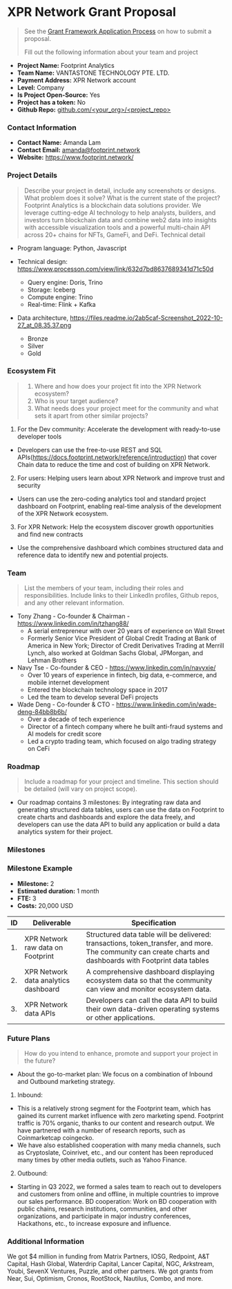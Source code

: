 # XPR Network Grant Proposal

> See the [Grant Framework Application Process](https://github.com/XPRNetwork/grant-framework#application-process) on how to submit a proposal.
>
> Fill out the following information about your team and project

- **Project Name:** Footprint Analytics
- **Team Name:** VANTASTONE TECHNOLOGY PTE. LTD.
- **Payment Address:** XPR Network account
- **Level:** Company
- **Is Project Open-Source:** Yes
- **Project has a token:** No
- **Github Repo:** [github.com/<your_org>/<project_repo>](https://github.com/footprintanalytics)

### Contact Information

- **Contact Name:** Amanda Lam
- **Contact Email:** amanda@footprint.network
- **Website:** https://www.footprint.network/ 

### Project Details

> Describe your project in detail, include any screenshots or designs. What problem does it solve? What is the current state of the project?
> Footprint Analytics is a blockchain data solutions provider. We leverage cutting-edge AI technology to help analysts, builders, and investors turn blockchain data and combine web2 data into insights with accessible visualization tools and a powerful multi-chain API across 20+ chains for NFTs, GameFi, and DeFi.
> Technical detail 
- Program language: Python, Javascript
- Technical design: https://www.processon.com/view/link/632d7bd8637689341d71c50d 
   - Query engine: Doris, Trino
  - Storage: Iceberg
  - Compute engine: Trino
  - Real-time: Flink + Kafka

- Data architecture, https://files.readme.io/2ab5caf-Screenshot_2022-10-27_at_08.35.37.png 
  - Bronze
  - Silver
  - Gold


### Ecosystem Fit

> 1. Where and how does your project fit into the XPR Network ecosystem?
> 2. Who is your target audience?
> 3. What needs does your project meet for the community and what sets it apart from other similar projects?

1. For the Dev community: Accelerate the development with ready-to-use developer tools
- Developers can use the free-to-use REST and SQL APIs(https://docs.footprint.network/reference/introduction) that cover Chain data to reduce the time and cost of building on XPR Network.

2. For users: Helping users learn about XPR Network and improve trust and security
- Users can use the zero-coding analytics tool and standard project dashboard on Footprint, enabling real-time analysis of the development of the XPR Network ecosystem.

3. For XPR Network: Help the ecosystem discover growth opportunities and find new contracts
- Use the comprehensive dashboard which combines structured data and reference data to identify new and potential projects.


### Team

> List the members of your team, including their roles and responsibilities. Include links to their LinkedIn profiles, Github repos, and any other relevant information.

- Tony Zhang - Co-founder & Chairman - https://www.linkedin.com/in/tzhang88/
  - A serial entrepreneur with over 20 years of experience on Wall Street 
  - Formerly Senior Vice President of Global Credit Trading at Bank of America in New York; Director of Credit Derivatives Trading at Merrill Lynch, also worked at Goldman Sachs Global, JPMorgan, and Lehman Brothers
- Navy Tse - Co-founder & CEO - https://www.linkedin.com/in/navyxie/ 
  - Over 10 years of experience in fintech, big data, e-commerce, and mobile internet development
  - Entered the blockchain technology space in 2017
  - Led the team to develop several DeFi projects
- Wade Deng - Co-founder & CTO - https://www.linkedin.com/in/wade-deng-84bb8b6b/
  - Over a decade of tech experience
  - Director of a fintech company where he built anti-fraud systems and AI models for credit score
  - Led a crypto trading team, which focused on algo trading strategy on CeFi


### Roadmap

> Include a roadmap for your project and timeline. This section should be detailed (will vary on project scope).
- Our roadmap contains 3 milestones: By integrating raw data and generating structured data tables, users can use the data on Footprint to create charts and dashboards and explore the data freely, and developers can use the data API to build any application or build a data analytics system for their project.

### Milestones

### Milestone Example

- **Milestone:** 2
- **Estimated duration:** 1 month
- **FTE:**  3
- **Costs:** 20,000 USD

| ID | Deliverable | Specification |
| ----- | ----------- | ------------- |
| 1. |  XPR Network raw data on Footprint | Structured data table will be delivered: transactions, token_transfer, and more. The community can create charts and dashboards with Footprint data tables|  
| 2. | XPR Network data analytics dashboard | A comprehensive dashboard displaying ecosystem data so that the community can view and monitor ecosystem data. |  
| 3. | XPR Network data APIs | Developers can call the data API to build their own data-driven operating systems or other applications. |  


### Future Plans

> How do you intend to enhance, promote and support your project in the future?
- About the go-to-market plan:
  We focus on a combination of Inbound and Outbound marketing strategy.
1. Inbound: 
  - This is a relatively strong segment for the Footprint team, which has gained its current market influence with zero marketing spend. Footprint traffic is 70% organic, thanks to our content and research output. We have partnered with a number of research reports, such as Coinmarketcap coingecko.
  - We have also established cooperation with many media channels, such as Cryptoslate, Coinrivet, etc., and our content has been reproduced many times by other media outlets, such as Yahoo Finance.
2. Outbound: 
  - Starting in Q3 2022, we formed a sales team to reach out to developers and customers from online and offline, in multiple countries to improve our sales performance.
BD cooperation: Work on BD cooperation with public chains, research institutions, communities, and other organizations, and participate in major industry conferences, Hackathons, etc., to increase exposure and influence.


### Additional Information

We got $4 million in funding from Matrix Partners, IOSG, Redpoint, A&T Capital, Hash Global, Waterdrip Capital, Lancer Capital, NGC, Arkstream, Youbi, SevenX Ventures, Puzzle,  and other partners. 
We got grants from Near, Sui, Optimism, Cronos, RootStock, Nautilus, Combo, and more.
